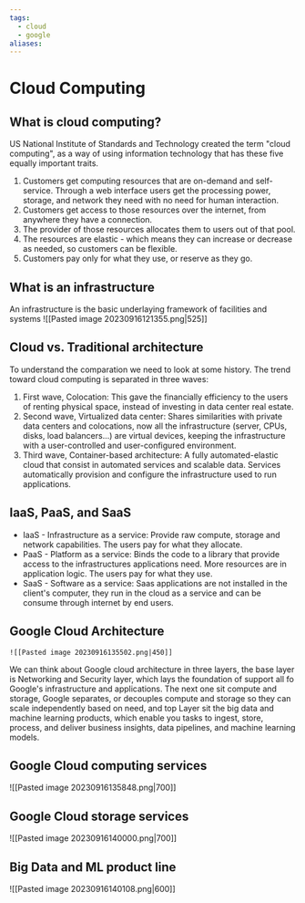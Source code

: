 ```yaml
---
tags:
  - cloud
  - google
aliases:
---
```


# Cloud Computing
## What is cloud computing?
US National Institute of Standards and Technology created the term "cloud computing", as a way of using information technology that has these five equally important traits.
1. Customers get computing resources that are on-demand and self-service. Through a web interface users get the processing power, storage, and network they need with no need for human interaction.
2. Customers get access to those resources over the internet, from anywhere they have a connection.
3. The provider of those resources allocates them to users out of that pool.
4. The resources are elastic - which means they can increase or decrease as needed, so customers can be flexible.
5. Customers pay only for what they use, or reserve as they go.
## What is an infrastructure
 An infrastructure is the basic underlaying framework of facilities and systems
 ![[Pasted image 20230916121355.png|525]]
## Cloud vs. Traditional architecture
To understand the comparation we need to look at some history. The trend toward cloud computing is separated in three waves:
1. First wave, Colocation: This gave the financially efficiency to the users of renting physical space, instead of investing in data center real estate.
2. Second wave, Virtualized data center: Shares similarities with private data centers and colocations, now all the infrastructure (server, CPUs, disks, load balancers...) are virtual devices, keeping the infrastructure with a user-controlled and user-configured environment.
3. Third wave, Container-based architecture: A fully automated-elastic cloud that consist in automated services and scalable data. Services automatically provision and configure the infrastructure used to run applications.
## IaaS, PaaS, and SaaS
- IaaS - Infrastructure as a service: Provide raw compute, storage and network capabilities. The users pay for what they allocate.
- PaaS - Platform as a service: Binds the code to a library that provide access to the infrastructures applications need. More resources are in application logic. The users pay for what they use.
- SaaS - Software as a service: Saas applications are not installed in the client's computer, they run in the cloud as a service and can be consume through internet by end users.
## Google Cloud Architecture
	![[Pasted image 20230916135502.png|450]]

We can think about Google cloud architecture in three layers, the base layer is Networking and Security layer, which lays the foundation of support all fo Google's infrastructure and applications. The next one sit compute and storage, Google separates, or decouples compute and storage so they can scale independently based on need, and top Layer sit the big data and machine learning products, which enable you tasks to ingest, store, process, and deliver business insights, data pipelines, and machine learning models.
## Google Cloud computing services
![[Pasted image 20230916135848.png|700]]

## Google Cloud storage services
![[Pasted image 20230916140000.png|700]]

## Big Data and ML product line
![[Pasted image 20230916140108.png|600]]